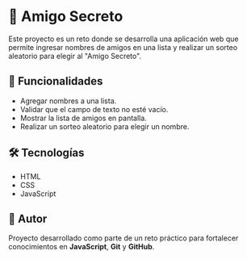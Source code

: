 # 🎁 Amigo Secreto

Este proyecto es un reto donde se desarrolla una aplicación web que permite ingresar nombres de amigos en una lista y realizar un sorteo aleatorio para elegir al "Amigo Secreto".

## 🚀 Funcionalidades
- Agregar nombres a una lista.
- Validar que el campo de texto no esté vacío.
- Mostrar la lista de amigos en pantalla.
- Realizar un sorteo aleatorio para elegir un nombre.

## 🛠️ Tecnologías
- HTML
- CSS
- JavaScript

## 📌 Autor
Proyecto desarrollado como parte de un reto práctico para fortalecer conocimientos en **JavaScript**, **Git** y **GitHub**.
